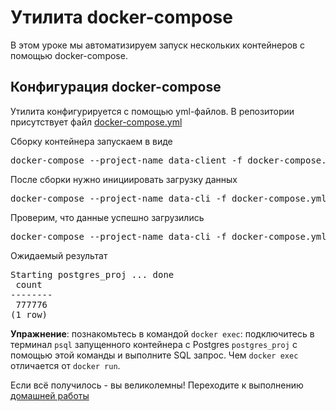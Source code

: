 # Утилита docker-compose

В этом уроке мы автоматизируем запуск нескольких контейнеров с помощью docker-compose.

## Конфигурация docker-compose

Утилита конфигурируется с помощью yml-файлов. В репозитории присутствует файл [docker-compose.yml](../docker_compose/)

Сборку контейнера запускаем в виде

<pre>
docker-compose --project-name data-client -f docker-compose.yml build pg-cli
</pre>

После сборки нужно инициировать загрузку данных

<pre>
docker-compose --project-name data-cli -f docker-compose.yml run --rm --name pg-cli pg-cli load
</pre>

Проверим, что данные успешно загрузились

<pre>
docker-compose --project-name data-cli -f docker-compose.yml run --name pg-client --rm pg-cli psql -h postgres_proj -U postgres -c "SELECT COUNT(*) FROM ratings;"
</pre>

Ожидаемый результат
<pre>
Starting postgres_proj ... done
 count  
--------
 777776
(1 row)
</pre>

**Упражнение**: познакомьтесь в командой `docker exec`: подключитесь в терминал `psql` запущенного контейнера с Postgres `postgres_proj` с помощью этой команды и выполните SQL запрос.
Чем `docker exec` отличается от `docker run`.

Если всё получилось - вы великолемны! Переходите к выполнению [домашней работы](./docker_mongo_hw.md)
